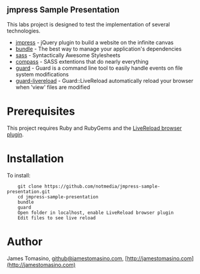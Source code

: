 jmpress Sample Presentation
--------------------

This labs project is designed to test the implementation of several technologies.

* [jmpress](https://github.com/shama/jmpress.js/) - jQuery plugin to build a website on the infinite canvas
* [bundle](http://gembundler.com/git.html) - The best way to manage your application's dependencies
* [sass](http://sass-lang.com/) - Syntactically Awesome Stylesheets
* [compass](http://compass-style.org/) - SASS extentions that do nearly everything
* [guard](https://github.com/guard/guard) - Guard is a command line tool to easily handle events on file system modifications
* [guard-livereload](https://github.com/guard/guard-livereload) - Guard::LiveReload automatically reload your browser when 'view' files are modified


Prerequisites
=============

This project requires Ruby and RubyGems and the [LiveReload browser plugin](https://chrome.google.com/webstore/detail/jnihajbhpnppcggbcgedagnkighmdlei).

Installation
============

To install:

		git clone https://github.com/notmedia/jmpress-sample-presentation.git
		cd jmpress-sample-presentation
        bundle
        guard
        Open folder in localhost, enable LiveReload browser plugin
        Edit files to see live reload

Author
======

James Tomasino, github@jamestomasino.com, [http://jamestomasino.com](http://jamestomasino.com)
